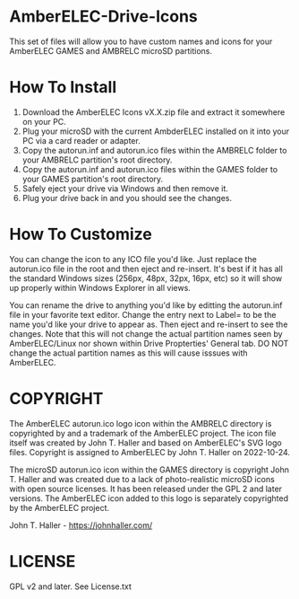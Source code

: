 # AmberELEC-Drive-Icons
This set of files will allow you to have custom names and icons for your AmberELEC GAMES and AMBRELC microSD partitions.

# How To Install

1. Download the AmberELEC Icons vX.X.zip file and extract it somewhere on your PC.
2. Plug your microSD with the current AmbderELEC installed on it into your PC via a card reader or adapter.
3. Copy the autorun.inf and autorun.ico files within the AMBRELC folder to your AMBRELC partition's root directory.
4. Copy the autorun.inf and autorun.ico files within the GAMES folder to your GAMES partition's root directory.
5. Safely eject your drive via Windows and then remove it.
6. Plug your drive back in and you should see the changes.

# How To Customize

You can change the icon to any ICO file you'd like. Just replace the autorun.ico file in the root and then eject and re-insert. It's best if it has all the standard Windows sizes (256px, 48px, 32px, 16px, etc) so it will show up properly within Windows Explorer in all views.

You can rename the drive to anything you'd like by editting the autorun.inf file in your favorite text editor. Change the entry next to Label= to be the name you'd like your drive to appear as. Then eject and re-insert to see the changes. Note that this will not change the actual partition names seen by AmberELEC/Linux nor shown within Drive Propterties' General tab. DO NOT change the actual partition names as this will cause isssues with AmberELEC.

# COPYRIGHT

The AmberELEC autorun.ico logo icon within the AMBRELC directory is copyrighted by and a trademark of the AmberELEC project. The icon file itself was created by John T. Haller and based on AmberELEC's SVG logo files. Copyright is assigned to AmberELEC by John T. Haller on 2022-10-24.

The microSD autorun.ico icon within the GAMES directory is copyright John T. Haller and was created due to a lack of photo-realistic microSD icons with open source licenses. It has been released under the GPL 2 and later versions. The AmberELEC icon added to this logo is separately copyrighted by the AmberELEC project.

John T. Haller -  https://johnhaller.com/

# LICENSE

GPL v2 and later. See License.txt
